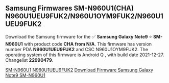 <h2>Samsung Firmwares SM-N960U1(CHA) N960U1UEU9FUK2/N960U1OYM9FUK2/N960U1UEU9FUK2</h2>
Download the Samsung firmware for the ✅ <strong>Samsung Galaxy Note9 </strong> ⭐ <strong>SM-N960U1</strong> with product code <strong>CHA</strong> <strong> from N/A</strong>. This firmware has version number PDA <strong>N960U1UEU9FUK2</strong> and CSC N960U1OYM9FUK2. The operating system of this firmware is Android Q , with build date 2021-12-27. Changelist <strong>22990479</strong>.

[SM-N960U1](https://samfirm.shop/samsung/model/SM-N960U1)
[N960U1UEU9FUK2](https://samfirm.shop/samsung/pda/N960U1UEU9FUK2)
[Download Firmware Samsung Galaxy Note9 SM-N960U1](https://samfirm.shop/samsung/firmware/485656)
